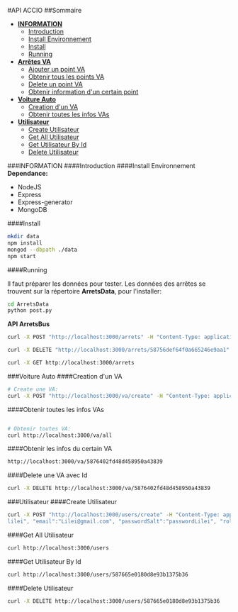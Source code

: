 #API ACCIO
##Sommaire

- [**INFORMATION**]()
	- [Introduction]()
	- [Install Environnement]()
	- [Install]()
	- [Running]()
- [**Arrêtes VA**]()
	- [Ajouter un point VA]()
	- [Obtenir tous les points VA]()
	- [Delete un point VA]()
	- [Obtenir information d'un certain point]()
- [**Voiture Auto**]()
	- [Creation d'un VA]()
	- [Obtenir toutes les infos VAs]()	
- [**Utilisateur**]()
	- [Create Utilisateur]()
	- [Get All Utilisateur]()
	- [Get Utilisateur By Id]()
	- [Delete Utilisateur]()




###INFORMATION
####Introduction
####Install Environnement
__Dependance:__

- NodeJS
- Express
- Express-generator
- MongoDB

####Install

~~~bash
mkdir data
npm install
mongod --dbpath ./data 
npm start
~~~


####Running

Il faut préparer les données pour tester. Les données des arrêtes se trouvent sur la répertoire **ArretsData**, pour l'installer: 

~~~bash
cd ArretsData
python post.py
~~~




**API ArretsBus**

~~~bash
curl -X POST "http://localhost:3000/arrets" -H "Content-Type: application/json" -d '{"location":{"lat":49.18165,"lon":-0.34709},"nom":"Le Dôme"}'

curl -X DELETE "http://localhost:3000/arrets/58756def64f0a665246e9aa1"

curl -X GET http://localhost:3000/arrets
~~~

###Voiture Auto
####Creation d'un VA

~~~bash
# Create une VA:
curl -X POST "http://localhost:3000/va/create" -H "Content-Type: application/json" -d '{"loc":{"lat":49.18165,"lon":-0.34709},"nbrPersonne":1, "capacite":7, "dispo": true, "onMovement": true}'
~~~
####Obtenir toutes les infos VAs	

~~~bash

# Obtenir toutes VA:
curl http://localhost:3000/va/all
~~~

####Obtenir les infos du certain VA

~~~bash
http://localhost:3000/va/5876402fd48d458950a43839
~~~

####Delete une VA avec Id

~~~bash
curl -X DELETE http://localhost:3000/va/5876402fd48d458950a43839

~~~

###Utilisateur
####Create Utilisateur

~~~bash
curl -X POST "http://localhost:3000/users/create" -H "Content-Type: application/json" -d '{"username":"
lilei", "email":"Lilei@gmail.com", "passwordSalt":"passwordLilei", "role":"0"}'
~~~


####Get All Utilisateur

~~~bash
curl http://localhost:3000/users
~~~

####Get Utilisateur By Id

~~~bash
curl http://localhost:3000/users/587665e0180d8e93b1375b36
~~~

####Delete Utilisateur

~~~bash
curl -X DELETE http://localhost:3000/users/587665e0180d8e93b1375b36
~~~





